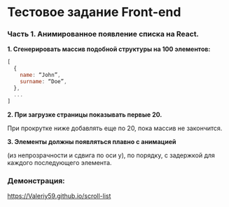 # Тестовое задание Front-end

### Часть 1. Анимированное появление списка на React.

**1. Сгенерировать массив подобной структуры на 100 элементов:**

```jsx
[
  {
    name: “John”,
    surname: “Doe”,
  },
  ...
]
```

**2. При загрузке страницы показывать первые 20.**

При прокрутке ниже добавлять еще по 20, пока массив не закончится.

**3. Элементы должны появляться плавно с анимацией**

(из непрозрачности и сдвига по оси y), по порядку, с задержкой для каждого последующего элемента.

### Демонстрация: 
https://Valeriy59.github.io/scroll-list

